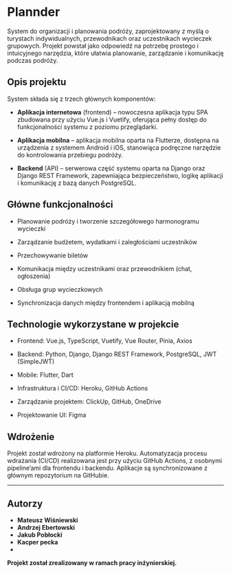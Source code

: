 # Plannder

System do organizacji i planowania podróży, zaprojektowany z myślą o turystach indywidualnych, przewodnikach oraz uczestnikach wycieczek grupowych. Projekt powstał jako odpowiedź na potrzebę prostego i intuicyjnego narzędzia, które ułatwia planowanie, zarządzanie i komunikację podczas podróży.

## Opis projektu

System składa się z trzech głównych komponentów:

- **Aplikacja internetowa** (frontend) – nowoczesna aplikacja typu SPA zbudowana przy użyciu Vue.js i Vuetify, oferująca pełny dostęp do funkcjonalności systemu z poziomu przeglądarki.

- **Aplikacja mobilna** – aplikacja mobilna oparta na Flutterze, dostępna na urządzenia z systemem Android i iOS, stanowiąca podręczne narzędzie do kontrolowania przebiegu podróży.

- **Backend** (API) – serwerowa część systemu oparta na Django oraz Django REST Framework, zapewniająca bezpieczeństwo, logikę aplikacji i komunikację z bazą danych PostgreSQL.

## Główne funkcjonalności

- Planowanie podróży i tworzenie szczegółowego harmonogramu wycieczki

- Zarządzanie budżetem, wydatkami i zaległościami uczestników

- Przechowywanie biletów

- Komunikacja między uczestnikami oraz przewodnikiem (chat, ogłoszenia)

- Obsługa grup wycieczkowych

- Synchronizacja danych między frontendem i aplikacją mobilną

## Technologie wykorzystane w projekcie 

- Frontend: Vue.js, TypeScript, Vuetify, Vue Router, Pinia, Axios

- Backend: Python, Django, Django REST Framework, PostgreSQL, JWT (SimpleJWT)

- Mobile: Flutter, Dart

- Infrastruktura i CI/CD: Heroku, GitHub Actions

- Zarządzanie projektem: ClickUp, GitHub, OneDrive

- Projektowanie UI: Figma

## Wdrożenie

Projekt został wdrożony na platformie Heroku. Automatyzacja procesu wdrażania (CI/CD) realizowana jest przy użyciu GitHub Actions, z osobnymi pipeline’ami dla frontendu i backendu. Aplikacje są synchronizowane z głównym repozytorium na GitHubie.

---
## Autorzy
- **Mateusz Wiśniewski**
- **Andrzej Ebertowski**
- **Jakub Pobłocki**
- **Kacper pecka**
- 
**Projekt został zrealizowany w ramach pracy inżynierskiej.**
